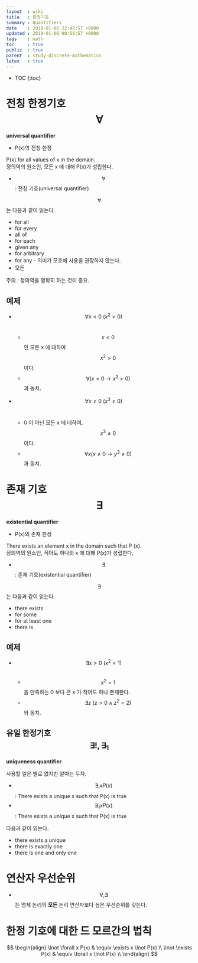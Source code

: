 ```yaml
---
layout  : wiki
title   : 한정기호
summary : Quantifiers
date    : 2019-01-05 22:47:57 +0900
updated : 2019-01-06 00:56:57 +0900
tags    : math
toc     : true
public  : true
parent  : study-discrete-mathematics
latex   : true
---
```

* TOC
{:toc}

# 전칭 한정기호 $$ \forall $$

**universal quantifier**

* P(x)의 전칭 한정

>
P(x) for all values of x in the domain.  
정의역의 원소인, 모든 x 에 대해 P(x)가 성립한다.

* $$ \forall $$ : 전칭 기호(universal quantifier)

$$ \forall $$는 다음과 같이 읽는다.

* for all
* for every
* all of
* for each
* given any
* for arbitrary
* for any - 의미가 모호해 사용을 권장하지 않는다.
* 모든

주의 : 정의역을 명확히 하는 것이 중요.

## 예제

* $$ \forall x \lt 0 \ ( x^2 \gt 0 ) $$ &nbsp;
    * $$ x \lt 0 $$ 인 모든 x 에 대하여 $$ x^2 \gt 0 $$ 이다.
    * $$ \forall ( x \lt 0 → x^2 \gt 0 ) $$ 과 동치.

* $$ \forall x \ne 0 \ (x^3 \ne 0) $$ &nbsp;
    * 0 이 아닌 모든 x 에 대하여, $$ x^3 \ne 0 $$ 이다.
    * $$ \forall x ( x \ne 0 → y^3 \ne 0 ) $$ 과 동치.

# 존재 기호 $$ \exists $$

**existential quantifier**

* P(x)의 존재 한정

>
There exists an element x in the domain such that P (x).  
정의역의 원소인, 적어도 하나의 x 에 대해 P(x)가 성립한다.

* $$ \exists $$ : 존재 기호(existential quantifier)

$$ \exists $$는 다음과 같이 읽는다.

* there exists
* for some
* for at least one
* there is

## 예제

* $$ \exists x \gt 0 \ ( x^2 = 1 ) $$ &nbsp;
    * $$ x^2 = 1 $$을 만족하는 0 보다 큰 x 가 적어도 하나 존재한다.
    * $$ \exists z \ (z \gt 0 \land z^2 = 2) $$ 와 동치.

## 유일 한정기호 $$ \exists !, \exists_1 $$

**uniqueness quantifier**

사용할 일은 별로 없지만 알아는 두자.

* $$ \exists_!x P(x) $$ : There exists a unique x such that P(x) is true
* $$ \exists_1x P(x) $$ : There exists a unique x such that P(x) is true

다음과 같이 읽는다.

* there exists a unique
* there is exactly one
* there is one and only one

# 연산자 우선순위

* $$ \forall, \exists $$ 는 명제 논리의 **모든** 논리 연산자보다 높은 우선순위를 갖는다.

# 한정 기호에 대한 드 모르간의 법칙

$$
\begin{align}
\lnot \forall x P(x)
    & \equiv \exists x \lnot P(x) \\
\lnot \exists P(x)
    & \equiv \forall x \lnot P(x) \\
\end{align}
$$


